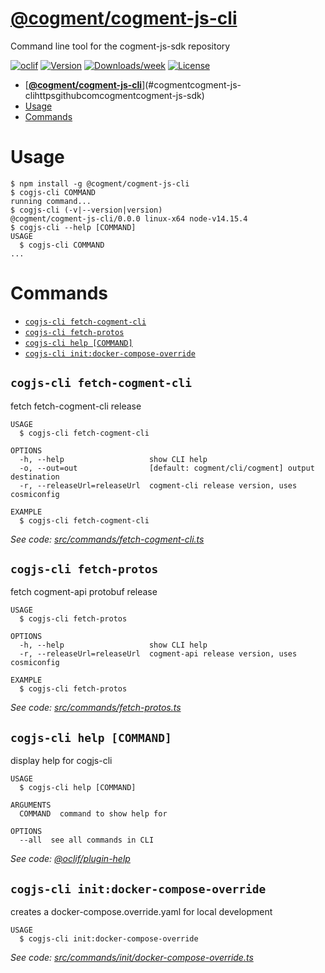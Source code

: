 # [**@cogment/cogment-js-cli**](https://github.com/cogment/cogment-js-sdk)

Command line tool for the cogment-js-sdk repository

[![oclif](https://img.shields.io/badge/cli-oclif-brightgreen.svg)](https://oclif.io)
[![Version](https://img.shields.io/npm/v/@cogment/cogment-js-cli.svg)](https://npmjs.org/package/@cogment/cogment-js-cli)
[![Downloads/week](https://img.shields.io/npm/dw/@cogment/cogment-js-cli.svg)](https://npmjs.org/package/@cogment/cogment-js-cli)
[![License](https://img.shields.io/npm/l/@cogment/cogment-js-cli.svg)](https://github.com/cogment/cogment-js-cli/blob/master/package.json)

<!-- toc -->
* [[**@cogment/cogment-js-cli**](https://github.com/cogment/cogment-js-sdk)](#cogmentcogment-js-clihttpsgithubcomcogmentcogment-js-sdk)
* [Usage](#usage)
* [Commands](#commands)
<!-- tocstop -->

# Usage

<!-- usage -->
```sh-session
$ npm install -g @cogment/cogment-js-cli
$ cogjs-cli COMMAND
running command...
$ cogjs-cli (-v|--version|version)
@cogment/cogment-js-cli/0.0.0 linux-x64 node-v14.15.4
$ cogjs-cli --help [COMMAND]
USAGE
  $ cogjs-cli COMMAND
...
```
<!-- usagestop -->

# Commands

<!-- commands -->
* [`cogjs-cli fetch-cogment-cli`](#cogjs-cli-fetch-cogment-cli)
* [`cogjs-cli fetch-protos`](#cogjs-cli-fetch-protos)
* [`cogjs-cli help [COMMAND]`](#cogjs-cli-help-command)
* [`cogjs-cli init:docker-compose-override`](#cogjs-cli-initdocker-compose-override)

## `cogjs-cli fetch-cogment-cli`

fetch fetch-cogment-cli release

```
USAGE
  $ cogjs-cli fetch-cogment-cli

OPTIONS
  -h, --help                   show CLI help
  -o, --out=out                [default: cogment/cli/cogment] output destination
  -r, --releaseUrl=releaseUrl  cogment-cli release version, uses cosmiconfig

EXAMPLE
  $ cogjs-cli fetch-cogment-cli
```

_See code: [src/commands/fetch-cogment-cli.ts](https://github.com/cogment/cogment-js-sdk/blob/v0.0.0/src/commands/fetch-cogment-cli.ts)_

## `cogjs-cli fetch-protos`

fetch cogment-api protobuf release

```
USAGE
  $ cogjs-cli fetch-protos

OPTIONS
  -h, --help                   show CLI help
  -r, --releaseUrl=releaseUrl  cogment-api release version, uses cosmiconfig

EXAMPLE
  $ cogjs-cli fetch-protos
```

_See code: [src/commands/fetch-protos.ts](https://github.com/cogment/cogment-js-sdk/blob/v0.0.0/src/commands/fetch-protos.ts)_

## `cogjs-cli help [COMMAND]`

display help for cogjs-cli

```
USAGE
  $ cogjs-cli help [COMMAND]

ARGUMENTS
  COMMAND  command to show help for

OPTIONS
  --all  see all commands in CLI
```

_See code: [@oclif/plugin-help](https://github.com/oclif/plugin-help/blob/v3.2.2/src/commands/help.ts)_

## `cogjs-cli init:docker-compose-override`

creates a docker-compose.override.yaml for local development

```
USAGE
  $ cogjs-cli init:docker-compose-override
```

_See code: [src/commands/init/docker-compose-override.ts](https://github.com/cogment/cogment-js-sdk/blob/v0.0.0/src/commands/init/docker-compose-override.ts)_
<!-- commandsstop -->
